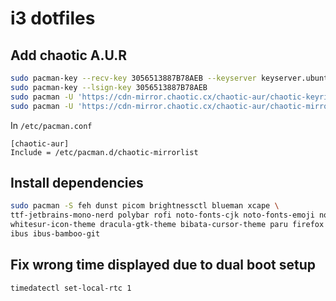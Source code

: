# i3 dotfiles

## Add chaotic A.U.R

```bash
sudo pacman-key --recv-key 3056513887B78AEB --keyserver keyserver.ubuntu.com
sudo pacman-key --lsign-key 3056513887B78AEB
sudo pacman -U 'https://cdn-mirror.chaotic.cx/chaotic-aur/chaotic-keyring.pkg.tar.zst'
sudo pacman -U 'https://cdn-mirror.chaotic.cx/chaotic-aur/chaotic-mirrorlist.pkg.tar.zst'
```

In `/etc/pacman.conf`

```apacheconf
[chaotic-aur]
Include = /etc/pacman.d/chaotic-mirrorlist
```

## Install dependencies

```bash
sudo pacman -S feh dunst picom brightnessctl blueman xcape \
ttf-jetbrains-mono-nerd polybar rofi noto-fonts-cjk noto-fonts-emoji noto-fonts \
whitesur-icon-theme dracula-gtk-theme bibata-cursor-theme paru firefox \
ibus ibus-bamboo-git
```

## Fix wrong time displayed due to dual boot setup

```bash
timedatectl set-local-rtc 1
```
